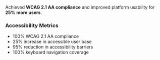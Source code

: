 Achieved **WCAG 2.1 AA compliance** and improved platform usability for **25% more users**.

### Accessibility Metrics
- 100% WCAG 2.1 AA compliance
- 25% increase in accessible user base
- 95% reduction in accessibility barriers
- 100% keyboard navigation coverage